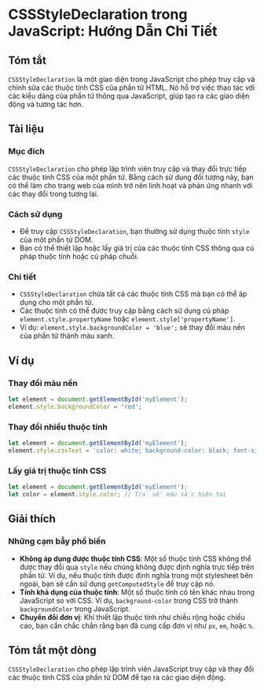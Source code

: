 <!--
Meta Description: # CSSStyleDeclaration trong JavaScript: Hướng Dẫn Chi Tiết ## Tóm tắt `CSSStyleDeclaration` là một giao diện trong JavaScript cho phép truy cập và chỉ...
Meta Keywords: tính, thuộc, các, css, javascript
-->

# CSSStyleDeclaration trong JavaScript: Hướng Dẫn Chi Tiết

## Tóm tắt
`CSSStyleDeclaration` là một giao diện trong JavaScript cho phép truy cập và chỉnh sửa các thuộc tính CSS của phần tử HTML. Nó hỗ trợ việc thao tác với các kiểu dáng của phần tử thông qua JavaScript, giúp tạo ra các giao diện động và tương tác hơn.

## Tài liệu
### Mục đích
`CSSStyleDeclaration` cho phép lập trình viên truy cập và thay đổi trực tiếp các thuộc tính CSS của một phần tử. Bằng cách sử dụng đối tượng này, bạn có thể làm cho trang web của mình trở nên linh hoạt và phản ứng nhanh với các thay đổi trong tương lai.

### Cách sử dụng
- Để truy cập `CSSStyleDeclaration`, bạn thường sử dụng thuộc tính `style` của một phần tử DOM. 
- Bạn có thể thiết lập hoặc lấy giá trị của các thuộc tính CSS thông qua cú pháp thuộc tính hoặc cú pháp chuỗi.

### Chi tiết
- `CSSStyleDeclaration` chứa tất cả các thuộc tính CSS mà bạn có thể áp dụng cho một phần tử.
- Các thuộc tính có thể được truy cập bằng cách sử dụng cú pháp `element.style.propertyName` hoặc `element.style['propertyName']`.
- Ví dụ: `element.style.backgroundColor = 'blue';` sẽ thay đổi màu nền của phần tử thành màu xanh.

## Ví dụ
### Thay đổi màu nền
```javascript
let element = document.getElementById('myElement');
element.style.backgroundColor = 'red';
```

### Thay đổi nhiều thuộc tính
```javascript
let element = document.getElementById('myElement');
element.style.cssText = 'color: white; background-color: black; font-size: 20px;';
```

### Lấy giá trị thuộc tính CSS
```javascript
let element = document.getElementById('myElement');
let color = element.style.color; // Trả về màu sắc hiện tại
```

## Giải thích
### Những cạm bẫy phổ biến
- **Không áp dụng được thuộc tính CSS**: Một số thuộc tính CSS không thể được thay đổi qua `style` nếu chúng không được định nghĩa trực tiếp trên phần tử. Ví dụ, nếu thuộc tính được định nghĩa trong một stylesheet bên ngoài, bạn sẽ cần sử dụng `getComputedStyle` để truy cập nó.
- **Tính khả dụng của thuộc tính**: Một số thuộc tính có tên khác nhau trong JavaScript so với CSS. Ví dụ, `background-color` trong CSS trở thành `backgroundColor` trong JavaScript.
- **Chuyển đổi đơn vị**: Khi thiết lập thuộc tính như chiều rộng hoặc chiều cao, bạn cần chắc chắn rằng bạn đã cung cấp đơn vị như `px`, `em`, hoặc `%`.

## Tóm tắt một dòng
`CSSStyleDeclaration` cho phép lập trình viên JavaScript truy cập và thay đổi các thuộc tính CSS của phần tử DOM để tạo ra các giao diện động.